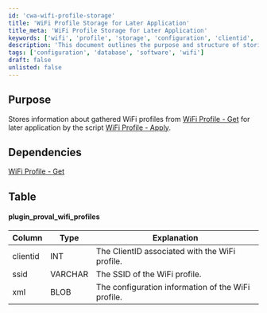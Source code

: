 ```yaml
---
id: 'cwa-wifi-profile-storage'
title: 'WiFi Profile Storage for Later Application'
title_meta: 'WiFi Profile Storage for Later Application'
keywords: ['wifi', 'profile', 'storage', 'configuration', 'clientid', 'ssid']
description: 'This document outlines the purpose and structure of storing WiFi profiles gathered from the WiFi Profile - Get script for later application using the WiFi Profile - Apply script. It includes details about dependencies and the database table structure used for storage.'
tags: ['configuration', 'database', 'software', 'wifi']
draft: false
unlisted: false
---
```

## Purpose

Stores information about gathered WiFi profiles from [WiFi Profile - Get](https://proval.itglue.com/DOC-5078775-8041474) for later application by the script [WiFi Profile - Apply](https://proval.itglue.com/DOC-5078775-8140815).

## Dependencies

[WiFi Profile - Get](https://proval.itglue.com/DOC-5078775-8041474)

## Table

#### plugin_proval_wifi_profiles

| Column   | Type    | Explanation                                      |
|----------|---------|--------------------------------------------------|
| clientid | INT     | The ClientID associated with the WiFi profile.   |
| ssid     | VARCHAR | The SSID of the WiFi profile.                    |
| xml      | BLOB    | The configuration information of the WiFi profile.|



